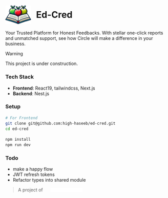 # <div style="display:flex; gap:1rem;align-items:center;"><img src="./client/public/images/logo.png" width="80"></img>Ed-Cred</div>

Your Trusted Platform for Honest Feedbacks. With stellar one-click reports and unmatched support, see how Circle will make a difference in your business.

> [!WARNING]
> This project is under construction.

### Tech Stack
* **Frontend**: React19, tailwindcss, Next.js
* **Backend**: Nest.js

### Setup

```sh
# For Frontend
git clone git@github.com:high-haseeb/ed-cred.git
cd ed-cred

npm install
npm run dev
```

### Todo
* make a happy flow
* JWT refresh tokens
* Refactor types into shared module

> <div style="display:flex;align-items:center;gap:1rem;">A project of<img src="./client/public/images/high-house-logo.png" width="100" style="margin-left:0.5rem;" ></img></div>
